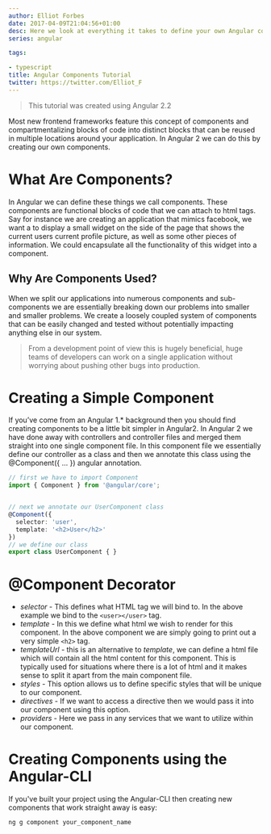 ```yaml
---
author: Elliot Forbes
date: 2017-04-09T21:04:56+01:00
desc: Here we look at everything it takes to define your own Angular components.
series: angular

tags:

- typescript
title: Angular Components Tutorial
twitter: https://twitter.com/Elliot_F
---
```


> This tutorial was created using Angular 2.2

Most new frontend frameworks feature this concept of components and compartmentalizing blocks of code into distinct blocks that can be reused in multiple locations around your application. In Angular 2 we can do this by creating our own components.

# What Are Components?

In Angular we can define these things we call components. These components are functional blocks of code that we can attach to html tags. Say for instance we are creating an application that mimics facebook, we want a to display a small widget on the side of the page that shows the current users current profile picture, as well as some other pieces of information. We could encapsulate all the functionality of this widget into a component. 

## Why Are Components Used?

When we split our applications into numerous components and sub-components we are essentially breaking down our problems into smaller and smaller problems. We create a loosely coupled system of components that can be easily changed and tested without potentially impacting anything else in our system. 

> From a development point of view this is hugely beneficial, huge teams of developers can work on a single application without worrying about pushing other bugs into production. 

# Creating a Simple Component

If you’ve come from an Angular 1.* background then you should find creating components to be a little bit simpler in Angular2. In Angular 2 we have done away with controllers and controller files and merged them straight into one single component file. In this component file we essentially define our controller as a class and then we annotate this class using the @Component({ … }) angular annotation.

```ts
// first we have to import Component
import { Component } from '@angular/core';


// next we annotate our UserComponent class
@Component({
  selector: 'user',
  template: '<h2>User</h2>'
})
// we define our class
export class UserComponent { }
```

# @Component Decorator

* *selector* - This defines what HTML tag we will bind to. In the above example we bind to the `<user></user>` tag.
* *template* - In this we define what html we wish to render for this component. In the above component we are simply going to print out a very simple `<h2>` tag.
* *templateUrl* - this is an alternative to *template*, we can define a html file which will contain all the html content for this component. This is typically used for situations where there is a lot of html and it makes sense to split it apart from the main component file.
* *styles* - This option allows us to define specific styles that will be unique to our component. 
* *directives* - If we want to access a directive then we would pass it into our component using this option.
* *providers* - Here we pass in any services that we want to utilize within our component.

# Creating Components using the Angular-CLI

If you've built your project using the Angular-CLI then creating new components that work straight away is easy:

```bash
ng g component your_component_name
```